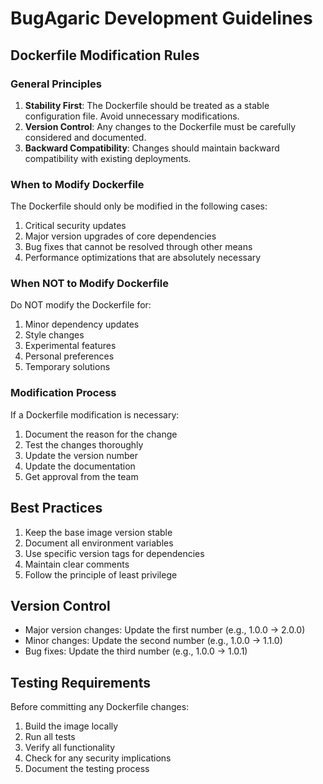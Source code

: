 # BugAgaric Development Guidelines

## Dockerfile Modification Rules

### General Principles
1. **Stability First**: The Dockerfile should be treated as a stable configuration file. Avoid unnecessary modifications.
2. **Version Control**: Any changes to the Dockerfile must be carefully considered and documented.
3. **Backward Compatibility**: Changes should maintain backward compatibility with existing deployments.

### When to Modify Dockerfile
The Dockerfile should only be modified in the following cases:
1. Critical security updates
2. Major version upgrades of core dependencies
3. Bug fixes that cannot be resolved through other means
4. Performance optimizations that are absolutely necessary

### When NOT to Modify Dockerfile
Do NOT modify the Dockerfile for:
1. Minor dependency updates
2. Style changes
3. Experimental features
4. Personal preferences
5. Temporary solutions

### Modification Process
If a Dockerfile modification is necessary:
1. Document the reason for the change
2. Test the changes thoroughly
3. Update the version number
4. Update the documentation
5. Get approval from the team

## Best Practices
1. Keep the base image version stable
2. Document all environment variables
3. Use specific version tags for dependencies
4. Maintain clear comments
5. Follow the principle of least privilege

## Version Control
- Major version changes: Update the first number (e.g., 1.0.0 -> 2.0.0)
- Minor changes: Update the second number (e.g., 1.0.0 -> 1.1.0)
- Bug fixes: Update the third number (e.g., 1.0.0 -> 1.0.1)

## Testing Requirements
Before committing any Dockerfile changes:
1. Build the image locally
2. Run all tests
3. Verify all functionality
4. Check for any security implications
5. Document the testing process 
